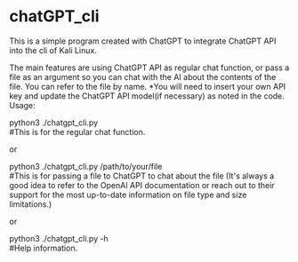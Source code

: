 # chatGPT_cli
This is a simple program created with ChatGPT to integrate ChatGPT API into the cli of Kali Linux. 

The main features are using ChatGPT API as regular chat function, or pass a file as an argument so you can chat with the AI about the contents of the file. You can refer to the file by name.
*You will need to insert your own API key and update the ChatGPT API model(if necessary) as noted in the code. 
Usage: 

python3 ./chatgpt_cli.py   
#This is for the regular chat function.

or

python3 ./chatgpt_cli.py /path/to/your/file   
#This is for passing a file to ChatGPT to chat about the file (It's always a good idea to refer to the OpenAI API documentation or reach out to their support for the most up-to-date information on file type and size limitations.)

or

python3 ./chatgpt_cli.py -h   
#Help information.
